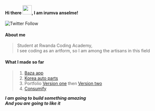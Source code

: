 #### Hi there <img src="https://raw.githubusercontent.com/MartinHeinz/MartinHeinz/master/wave.gif" width="30px">, I am irumva anselme!

![Twitter Follow](https://img.shields.io/twitter/follow/officialanselme?style=social)

#### About me
> Student at Rwanda Coding Academy, <br/>
> I see coding as an artform, so I am among the artisans in this field

#### What I made so far
> 1. [Baza app](https://bazapp.tk)
> 2. [Korea auto parts](https://korea-auto-parts-web.vercel.app)
> 3. Portfolio [Version one](http://irumvanselme.cf) then  [Version two](https://irumvanselme.github.io)
> 4. [Consumify](https://consumify.vercel.app/)

***I am going to build something amazing* <br/>
*And you are going to like it***
